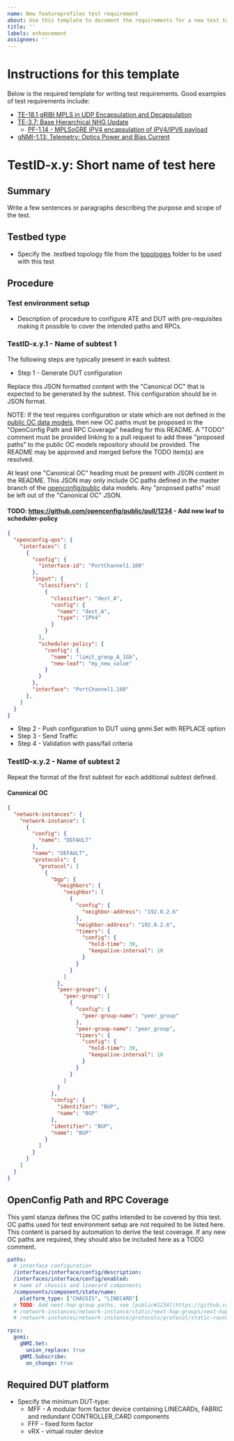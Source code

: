 ```yaml
---
name: New featureprofiles test requirement
about: Use this template to document the requirements for a new test to be implemented.
title: ''
labels: enhancement
assignees: ''
---
```


# Instructions for this template

Below is the required template for writing test requirements.  Good examples of
test requirements include:

* [TE-18.1 gRIBI MPLS in UDP Encapsulation and
  Decapsulation](https://github.com/openconfig/featureprofiles/blob/main/feature/gribi/otg_tests/mpls_in_udp/README.md)
* [TE-3.7: Base Hierarchical NHG
  Update](/feature/gribi/otg_tests/base_hierarchical_nhg_update/README.md)
  * [PF-1.14 - MPLSoGRE IPV4 encapsulation of IPV4/IPV6 payload](https://github.com/openconfig/featureprofiles/blob/61d11a47d37fac58b311f57e8c2b619dc7fb264b/feature/policy_forwarding/otg_tests/mpls_gre_ipv4_encap_test/README.md)
* [gNMI-1.13: Telemetry: Optics Power and Bias
  Current](https://github.com/openconfig/featureprofiles/blob/main/feature/platform/tests/optics_power_and_bias_current_test/README.md)

# TestID-x.y: Short name of test here

## Summary

Write a few sentences or paragraphs describing the purpose and scope of the
test.

## Testbed type

* Specify the .testbed topology file from the
  [topologies](https://github.com/openconfig/featureprofiles/tree/main/topologies)
  folder to be used with this test

## Procedure

### Test environment setup

* Description of procedure to configure ATE and DUT with pre-requisites making
  it possible to cover the intended paths and RPCs.

### TestID-x.y.1 - Name of subtest 1

The following steps are typically present in each subtest.

* Step 1 - Generate DUT configuration

Replace this JSON formatted content with the "Canonical OC" that is expected to
be generated by the subtest. This configuration should be in JSON format.

NOTE: If the test requires configuration or state which are not defined in the
[public OC data models]([url](https://github.com/openconfig/public)), then new OC
paths must be proposed in the "OpenConfig Path and RPC Coverage" heading for this
README.  A "TODO" comment must be provided linking to a pull request to add these 
"proposed paths" to the public OC models repository should be provided. The README
may be approved and merged before the TODO item(s) are resolved. 

At least one "Canonical OC" heading must be present with JSON content in the README.
This JSON may only include OC paths defined in the master branch of the
[openconfig/public](https://github.com/openconfig/public/tree/master) data models.  Any
"proposed paths" must be left out of the "Canonical OC" JSON. 

#### TODO: https://github.com/openconfig/public/pull/1234 - Add new leaf to scheduler-policy

```json
{
  "openconfig-qos": {
    "interfaces": [
      {
        "config": {
          "interface-id": "PortChannel1.100"
        },
        "input": {
          "classifiers": [
            {
              "classifier": "dest_A",
              "config": {
                "name": "dest_A",
                "type": "IPV4"
              }
            }
          ],
          "scheduler-policy": {
            "config": {
              "name": "limit_group_A_1Gb",
              "new-leaf": "my_new_value"
            }
          }
        },
        "interface": "PortChannel1.100"
      },
    ]
  }
}
```

* Step 2 - Push configuration to DUT using gnmi.Set with REPLACE option
* Step 3 - Send Traffic
* Step 4 - Validation with pass/fail criteria

### TestID-x.y.2 - Name of subtest 2

Repeat the format of the first subtest for each additional subtest defined.

#### Canonical OC
```json
{
  "network-instances": {
    "network-instance": [
      {
        "config": {
          "name": "DEFAULT"
        },
        "name": "DEFAULT",
        "protocols": {
          "protocol": [
            {
              "bgp": {
                "neighbors": {
                  "neighbor": [
                    {
                      "config": {
                        "neighbor-address": "192.0.2.6"
                      },
                      "neighbor-address": "192.0.2.6",
                      "timers": {
                        "config": {
                          "hold-time": 30,
                          "keepalive-interval": 10
                        }
                      }
                    }
                  ]
                },
                "peer-groups": {
                  "peer-group": [
                    {
                      "config": {
                        "peer-group-name": "peer_group"
                      },
                      "peer-group-name": "peer_group",
                      "timers": {
                        "config": {
                          "hold-time": 30,
                          "keepalive-interval": 10
                        }
                      }
                    }
                  ]
                }
              },
              "config": {
                "identifier": "BGP",
                "name": "BGP"
              },
              "identifier": "BGP",
              "name": "BGP"
            }
          ]
        }
      }
    ]
  }
}
```

## OpenConfig Path and RPC Coverage

This yaml stanza defines the OC paths intended to be covered by this test.  OC
paths used for test environment setup are not required to be listed here. This
content is parsed by automation to derive the test coverage.  If any new OC
paths are required, they should also be included here as a TODO comment.

```yaml
paths:
  # interface configuration
  /interfaces/interface/config/description:
  /interfaces/interface/config/enabled:
  # name of chassis and linecard components
  /components/component/state/name:
    platform_type: ["CHASSIS", "LINECARD"]
  # TODO: Add next-hop-group paths, see [public#1234](https://github.com/openconfig/public/pull/1234)
  # /network-instances/network-instance/static/next-hop-groups/next-hop-group/config/name
  # /network-instances/network-instance/protocols/protocol/static-routes/static/next-hops/next-hop/config/next-hop

rpcs:
  gnmi:
    gNMI.Set:
      union_replace: true
    gNMI.Subscribe:
      on_change: true
```

## Required DUT platform

* Specify the minimum DUT-type:
  * MFF - A modular form factor device containing LINECARDs, FABRIC and
    redundant CONTROLLER_CARD components
  * FFF - fixed form factor
  * vRX - virtual router device
